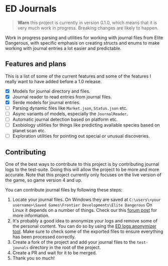 # ED Journals

> **Warn** this project is currently in version 0.1.0, which means that it is very much work in progress. Breaking
> changes are likely to happen.

Work in progress parsing and utilities for working with journal files from Elite Dangerous, with specific emphasis on
creating structs and enums to make working with journal entries a lot easier and predictable.

## Features and plans

This is a list of some of the current features and some of the features I really want to have added before a 1.0
release.

- [x] Models for journal directory and files.
- [x] Journal reader to read entries from journal files.
- [x] Serde models for journal entries.
- [ ] Parsing dynamic files like `Market.json`, `Status.json` etc.
- [ ] Async variants of models, especially the `JournalReader`.
- [ ] Automatic journal detection based on platform etc.
- [ ] Exobiology utilities for things like predicting available species based on planet scan etc.
- [ ] Exploration utilities for pointing out special or unusual discoveries.

## Contributing

One of the best ways to contribute to this project is by contributing journal logs to the test-suite. Doing this will
allow the project to be more and more accurate. Note that this project currently only focuses on the live version of the
game, so game version 4 and up. 

You can contribute journal files by following these steps:

1. Locate your journal files. On Windows they are saved at `C:\users\<your username>\Saved Games\Frontier Developments\Elite Dangerous`
   On Linux it depends on a number of things. Check our this [forum post](https://forums.frontier.co.uk/threads/solved-linux-journal-files.507750/) for more information.
2. It's probably a good idea to anonymize your logs and remove some of the personal content. You can do so by using the
   [ED logs anonymizer tool](https://rster2002.github.io/ed-log-anonymizer/). Make sure to check some of the exported
   files to ensure everything has been processed correctly.
3. Create a fork of the project and add your journal files to the `test-jounals` directory in the root of the project.
4. Create a PR and wait for it to be merged.
5. Thank you so much!
